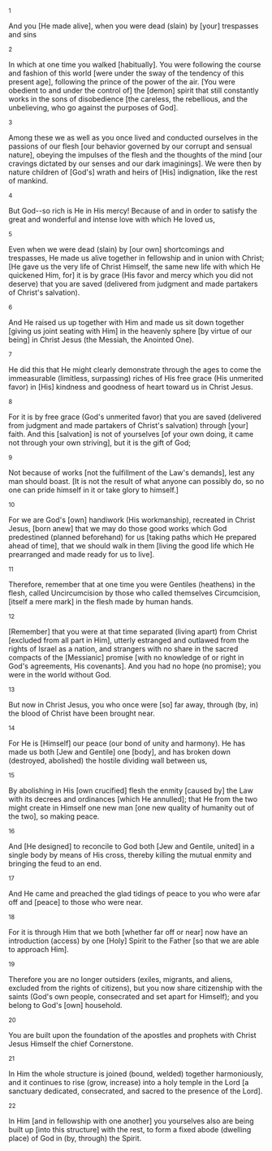 <sup>1</sup> 

And you [He made alive], when you were dead (slain) by [your] trespasses and sins 

<sup>2</sup> 

In which at one time you walked [habitually]. You were following the course and fashion of this world [were under the sway of the tendency of this present age], following the prince of the power of the air. [You were obedient to and under the control of] the [demon] spirit that still constantly works in the sons of disobedience [the careless, the rebellious, and the unbelieving, who go against the purposes of God]. 

<sup>3</sup> 

Among these we as well as you once lived and conducted ourselves in the passions of our flesh [our behavior governed by our corrupt and sensual nature], obeying the impulses of the flesh and the thoughts of the mind [our cravings dictated by our senses and our dark imaginings]. We were then by nature children of [God's] wrath and heirs of [His] indignation, like the rest of mankind. 

<sup>4</sup> 

But God--so rich is He in His mercy! Because of and in order to satisfy the great and wonderful and intense love with which He loved us, 

<sup>5</sup> 

Even when we were dead (slain) by [our own] shortcomings and trespasses, He made us alive together in fellowship and in union with Christ; [He gave us the very life of Christ Himself, the same new life with which He quickened Him, for] it is by grace (His favor and mercy which you did not deserve) that you are saved (delivered from judgment and made partakers of Christ's salvation). 

<sup>6</sup> 

And He raised us up together with Him and made us sit down together [giving us joint seating with Him] in the heavenly sphere [by virtue of our being] in Christ Jesus (the Messiah, the Anointed One). 

<sup>7</sup> 

He did this that He might clearly demonstrate through the ages to come the immeasurable (limitless, surpassing) riches of His free grace (His unmerited favor) in [His] kindness and goodness of heart toward us in Christ Jesus. 

<sup>8</sup> 

For it is by free grace (God's unmerited favor) that you are saved (delivered from judgment and made partakers of Christ's salvation) through [your] faith. And this [salvation] is not of yourselves [of your own doing, it came not through your own striving], but it is the gift of God; 

<sup>9</sup> 

Not because of works [not the fulfillment of the Law's demands], lest any man should boast. [It is not the result of what anyone can possibly do, so no one can pride himself in it or take glory to himself.] 

<sup>10</sup> 

For we are God's [own] handiwork (His workmanship), recreated in Christ Jesus, [born anew] that we may do those good works which God predestined (planned beforehand) for us [taking paths which He prepared ahead of time], that we should walk in them [living the good life which He prearranged and made ready for us to live]. 

<sup>11</sup> 

Therefore, remember that at one time you were Gentiles (heathens) in the flesh, called Uncircumcision by those who called themselves Circumcision, [itself a mere mark] in the flesh made by human hands. 

<sup>12</sup> 

[Remember] that you were at that time separated (living apart) from Christ [excluded from all part in Him], utterly estranged and outlawed from the rights of Israel as a nation, and strangers with no share in the sacred compacts of the [Messianic] promise [with no knowledge of or right in God's agreements, His covenants]. And you had no hope (no promise); you were in the world without God. 

<sup>13</sup> 

But now in Christ Jesus, you who once were [so] far away, through (by, in) the blood of Christ have been brought near. 

<sup>14</sup> 

For He is [Himself] our peace (our bond of unity and harmony). He has made us both [Jew and Gentile] one [body], and has broken down (destroyed, abolished) the hostile dividing wall between us, 

<sup>15</sup> 

By abolishing in His [own crucified] flesh the enmity [caused by] the Law with its decrees and ordinances [which He annulled]; that He from the two might create in Himself one new man [one new quality of humanity out of the two], so making peace. 

<sup>16</sup> 

And [He designed] to reconcile to God both [Jew and Gentile, united] in a single body by means of His cross, thereby killing the mutual enmity and bringing the feud to an end. 

<sup>17</sup> 

And He came and preached the glad tidings of peace to you who were afar off and [peace] to those who were near. 

<sup>18</sup> 

For it is through Him that we both [whether far off or near] now have an introduction (access) by one [Holy] Spirit to the Father [so that we are able to approach Him]. 

<sup>19</sup> 

Therefore you are no longer outsiders (exiles, migrants, and aliens, excluded from the rights of citizens), but you now share citizenship with the saints (God's own people, consecrated and set apart for Himself); and you belong to God's [own] household. 

<sup>20</sup> 

You are built upon the foundation of the apostles and prophets with Christ Jesus Himself the chief Cornerstone. 

<sup>21</sup> 

In Him the whole structure is joined (bound, welded) together harmoniously, and it continues to rise (grow, increase) into a holy temple in the Lord [a sanctuary dedicated, consecrated, and sacred to the presence of the Lord]. 

<sup>22</sup> 

In Him [and in fellowship with one another] you yourselves also are being built up [into this structure] with the rest, to form a fixed abode (dwelling place) of God in (by, through) the Spirit.